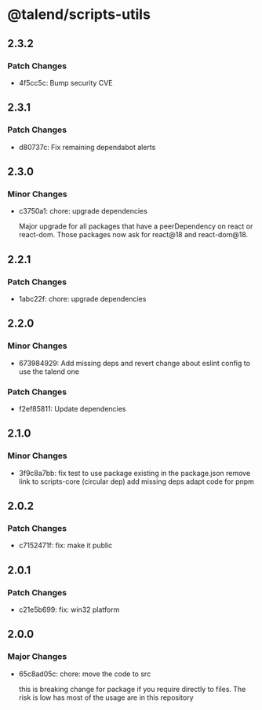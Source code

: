 # @talend/scripts-utils

## 2.3.2

### Patch Changes

- 4f5cc5c: Bump security CVE

## 2.3.1

### Patch Changes

- d80737c: Fix remaining dependabot alerts

## 2.3.0

### Minor Changes

- c3750a1: chore: upgrade dependencies

  Major upgrade for all packages that have a peerDependency on react or react-dom. Those packages now ask for react@18 and react-dom@18.

## 2.2.1

### Patch Changes

- 1abc22f: chore: upgrade dependencies

## 2.2.0

### Minor Changes

- 673984929: Add missing deps and revert change about eslint config to use the talend one

### Patch Changes

- f2ef85811: Update dependencies

## 2.1.0

### Minor Changes

- 3f9c8a7bb: fix test to use package existing in the package.json
  remove link to scripts-core (circular dep)
  add missing deps
  adapt code for pnpm

## 2.0.2

### Patch Changes

- c7152471f: fix: make it public

## 2.0.1

### Patch Changes

- c21e5b699: fix: win32 platform

## 2.0.0

### Major Changes

- 65c8ad05c: chore: move the code to src

  this is breaking change for package if you require directly to files. The risk is low has most of the usage are in this repository
